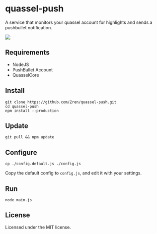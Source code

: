# quassel-push

A service that monitors your quassel account for highlights and sends a pushbullet notification.

![](http://i.imgur.com/H4qcmr8.png)

## Requirements
* NodeJS
* PushBullet Account
* QuasselCore


## Install
```
git clone https://github.com/Zren/quassel-push.git
cd quassel-push
npm install --production
```

## Update
```
git pull && npm update
```

## Configure

```
cp ./config.default.js ./config.js
```

Copy the default config to `config.js`, and edit it with your settings.

## Run
```
node main.js
```

## License
Licensed under the MIT license.
